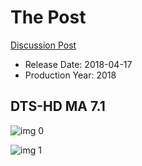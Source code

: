 # The Post

[Discussion Post](https://www.avsforum.com/threads/bass-eq-for-filtered-movies.2995212/post-56747736)

* Release Date: 2018-04-17
* Production Year: 2018

## DTS-HD MA 7.1

![img 0](https://i.imgur.com/odncoRe.jpg)

![img 1](https://i.imgur.com/vG6ZIRm.png)

